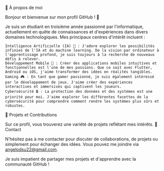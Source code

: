 🌟 À propos de moi

Bonjour et bienvenue sur mon profil GitHub ! 👋

Je suis un étudiant en troisième année passionné par l'informatique, actuellement en quête de connaissances et d'expériences dans divers domaines technologiques. Mes principaux centres d'intérêt incluent :

    Intelligence Artificielle (IA) 🤖 : J'adore explorer les possibilités infinies de l'IA et du machine learning. De la vision par ordinateur à l'apprentissage profond, je suis toujours à la recherche de nouveaux défis à relever.
    Développement Mobile 📱 : Créer des applications mobiles intuitives et fonctionnelles est l'une de mes passions. Que ce soit avec Flutter, Android ou iOS, j'aime transformer des idées en réalités tangibles.
    Gaming 🎮 : En tant que gamer passionné, je suis également intéressé par le développement de jeux. J'aime créer des expériences interactives et immersives qui captivent les joueurs.
    Cybersécurité 🔒 : La protection des données et des systèmes est une priorité pour moi. J'aime explorer les différentes facettes de la cybersécurité pour comprendre comment rendre les systèmes plus sûrs et robustes.

🔭 Projets et Contributions

Sur ce profil, vous trouverez une variété de projets reflétant mes intérêts.
💬 Contact

N'hésitez pas à me contacter pour discuter de collaborations, de projets ou simplement pour échanger des idées. Vous pouvez me joindre via angelodsu22@gmail.com.

Je suis impatient de partager mes projets et d'apprendre avec la communauté GitHub !

